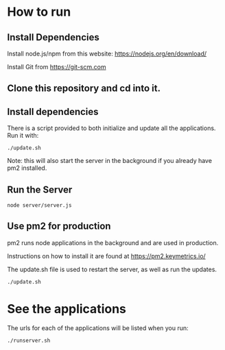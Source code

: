 # How to run

## Install Dependencies

Install node.js/npm from this website: https://nodejs.org/en/download/

Install Git from https://git-scm.com

## Clone this repository and cd into it.

## Install dependencies

There is a script provided to both initialize and update all the applications. Run it with:

```console
./update.sh
```

Note: this will also start the server in the background if you already have pm2 installed.

## Run the Server

```console
node server/server.js
```

## Use pm2 for production

pm2 runs node applications in the background and are used in production.

Instructions on how to install it are found at https://pm2.keymetrics.io/

The update.sh file is used to restart the server, as well as run the updates. 

```console
./update.sh
```

# See the applications 

The urls for each of the applications will be listed when you run:

```console
./runserver.sh
```
